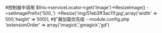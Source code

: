 #控制器中调用
$this->serviceLocator->get('Image')->ResizeImage()
     ->setImagePrefix('500_')
     ->Resize('img/51eb3ff3ac11f.jpg',array('width' => 500,'height' => 500));
#扩展加载优先级
--module.config.php
'extensionOrder' => array('imagick','gmagick','gd')
